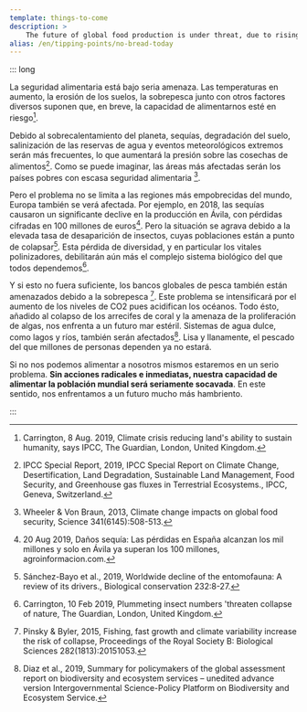 ```yaml
---
template: things-to-come
description: >
    The future of global food production is under threat, due to rising temperature, droughts, soil erosion, overfishing and other factors. Our capacity to feed the world’s population will be at risk. In 2018 droughts have caused a significant decline in food production in Brandenburg, with further losses expected this year.
alias: /en/tipping-points/no-bread-today
---
```


::: long

La seguridad alimentaria está bajo seria amenaza. Las temperaturas en aumento, la erosión de los suelos, la sobrepesca junto con otros factores diversos suponen que, en breve, la capacidad de alimentarnos esté en riesgo[^Carrington2019].

Debido al sobrecalentamiento del planeta, sequías, degradación del suelo, salinización de las reservas de agua y eventos meteorológicos extremos serán más frecuentes, lo que aumentará la presión sobre las cosechas de alimentos[^IPCCsrfood]. Como se puede imaginar, las áreas más afectadas serán los países pobres con escasa seguridad alimentaria [^Wheeler2013].

Pero el problema no se limita a las regiones más empobrecidas del mundo, Europa también se verá afectada. Por ejemplo, en 2018, las sequías causaron un significante declive en la producción en Ávila, con pérdidas cifradas en 100 millones de euros[^Avila2019]. Pero la situación se agrava debido a la elevada tasa de desaparición de insectos, cuyas poblaciones están a punto de colapsar[^Sanchez2019]. Esta pérdida de diversidad, y en particular los vitales polinizadores, debilitarán aún más el complejo sistema biológico del que todos dependemos[^Carrington2019a].

Y si esto no fuera suficiente, los bancos globales de pesca también están amenazados debido a la sobrepesca [^Pinsky2015]. Este problema se intensificará por el aumento de los niveles de CO2 pues acidifican los océanos. Todo ésto, añadido al colapso de los arrecifes de coral y la amenaza de la proliferación de algas, nos enfrenta a un futuro mar estéril. Sistemas de agua dulce, como lagos y ríos, también serán afectados[^Diaz2019]. Lisa y llanamente, el pescado del que millones de personas dependen ya no estará.

Si no nos podemos alimentar a nosotros mismos estaremos en un serio problema. **Sin acciones radicales e inmediatas, nuestra capacidad de alimentar la población mundial será seriamente socavada**. En este sentido, nos enfrentamos a un futuro mucho más hambriento.

<!-- ## References -->

[^Carrington2019]: Carrington, 8 Aug. 2019, Climate crisis reducing land's ability to sustain humanity, says IPCC, The Guardian, London, United Kingdom.

[^IPCCsrfood]: IPCC Special Report, 2019, IPCC Special Report on Climate Change, Desertification, Land Degradation, Sustainable Land Management, Food Security, and Greenhouse gas fluxes in Terrestrial Ecosystems., IPCC, Geneva, Switzerland.

[^Wheeler2013]: Wheeler & Von Braun, 2013, Climate change impacts on global food security, Science 341(6145):508-513.

[^Avila2019]: 20 Aug 2019, Daños sequía: Las pérdidas en España alcanzan los mil millones y solo en Ávila ya superan los 100 millones, agroinformacion.com.

[^Sanchez2019]: Sánchez-Bayo et al., 2019, Worldwide decline of the entomofauna: A review of its drivers., Biological conservation 232:8-27.

[^Carrington2019a]: Carrington, 10 Feb 2019, Plummeting insect numbers 'threaten collapse of nature, The Guardian, London, United Kingdom.

[^Pinsky2015]: Pinsky & Byler, 2015, Fishing, fast growth and climate variability increase the risk of collapse, Proceedings of the Royal Society B: Biological Sciences 282(1813):20151053.

[^Diaz2019]: Diaz et al., 2019, Summary for policymakers of the global assessment report on biodiversity and ecosystem services – unedited advance version Intergovernmental Science-Policy Platform on Biodiversity and Ecosystem Service.

:::


